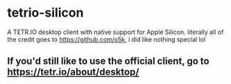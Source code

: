 # tetrio-silicon
A TETR.IO desktop client with native support for Apple Silicon.
literally all of the credit goes to https://github.com/o5k, i did like nothing special lol
## If you'd still like to use the official client, go to https://tetr.io/about/desktop/
